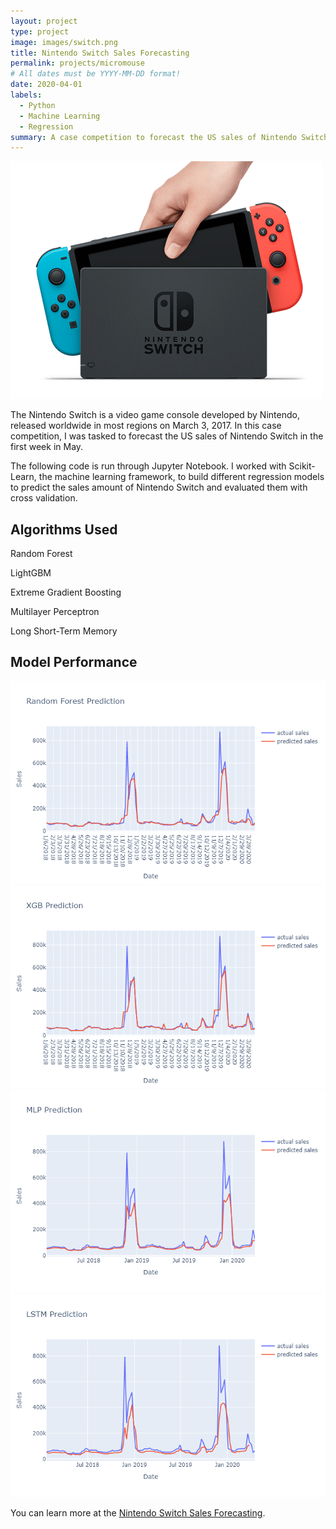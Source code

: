 ```yaml
---
layout: project
type: project
image: images/switch.png
title: Nintendo Switch Sales Forecasting
permalink: projects/micromouse
# All dates must be YYYY-MM-DD format!
date: 2020-04-01
labels:
  - Python
  - Machine Learning
  - Regression
summary: A case competition to forecast the US sales of Nintendo Switch in the first week of May. Won first place with the most accurate model.
---
```



<img class="Nintendo Switch" src="/images/switch.png">

The Nintendo Switch is a video game console developed by Nintendo, released worldwide in most regions on March 3, 2017. In this case competition, I was tasked to forecast the US sales of Nintendo Switch in the first week in May.

The following code is run through Jupyter Notebook. I worked with Scikit-Learn, the machine learning framework, to build different regression models to predict the sales amount of Nintendo Switch and evaluated them with cross validation.

## Algorithms Used
Random Forest

LightGBM

Extreme Gradient Boosting

Multilayer Perceptron
  
Long Short-Term Memory
  
## Model Performance

<img class="RandomForest Performance" src="/images/RandomForest.png">

<img class="RandomForest Performance" src="/images/XGBoost.png">

<img class="RandomForest Performance" src="/images/MLP2.png">

<img class="RandomForest Performance" src="/images/LSTM2.png">

You can learn more at the [Nintendo Switch Sales Forecasting](https://github.com/Ze-Long/Nintendo-Switch-Sales-Forecasting).



